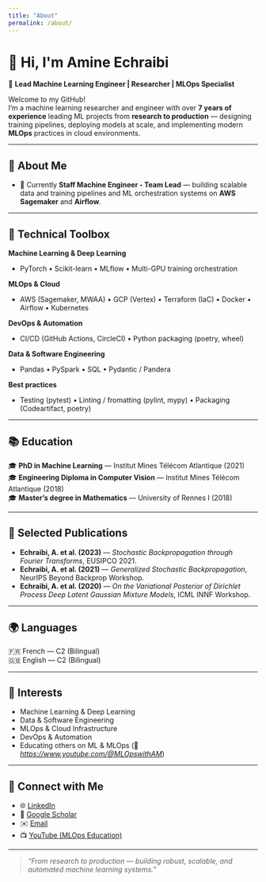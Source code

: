 ```yaml
---
title: "About"
permalink: /about/
---
```


# 👋 Hi, I'm Amine Echraibi

🎯 **Lead Machine Learning Engineer | Researcher | MLOps Specialist**

Welcome to my GitHub!  
I’m a machine learning researcher and engineer with over **7 years of experience** leading ML projects from **research to production** — designing training pipelines, deploying models at scale, and implementing modern **MLOps** practices in cloud environments.

---

## 🚀 About Me

- 🔧 Currently **Staff Machine Engineer - Team Lead** — building scalable data and training pipelines and ML orchestration systems on **AWS Sagemaker** and **Airflow**.  

---

## 🧰 Technical Toolbox

**Machine Learning & Deep Learning**
- PyTorch • Scikit-learn • MLflow • Multi-GPU training orchestration  

**MLOps & Cloud**
- AWS (Sagemaker, MWAA) • GCP (Vertex) • Terraform (IaC) • Docker • Airflow • Kubernetes  

**DevOps & Automation**
- CI/CD (GitHub Actions, CircleCI) • Python packaging (poetry, wheel) 

**Data & Software Engineering**
- Pandas • PySpark • SQL • Pydantic / Pandera 

**Best practices**
- Testing (pytest) • Linting / fromatting (pylint, mypy) • Packaging (Codeartifact, poetry)

---

## 📚 Education

🎓 **PhD in Machine Learning** — Institut Mines Télécom Atlantique (2021)  
🎓 **Engineering Diploma in Computer Vision** — Institut Mines Télécom Atlantique (2018)  
🎓 **Master’s degree in Mathematics** — University of Rennes I (2018)  

---

## 🧾 Selected Publications

- **Echraibi, A. et al. (2023)** — *Stochastic Backpropagation through Fourier Transforms*, EUSIPCO 2021.  
- **Echraibi, A. et al. (2021)** — *Generalized Stochastic Backpropagation*, NeurIPS Beyond Backprop Workshop.  
- **Echraibi, A. et al. (2020)** — *On the Variational Posterior of Dirichlet Process Deep Latent Gaussian Mixture Models*, ICML INNF Workshop.  

---

## 🌍 Languages

🇫🇷 French — C2 (Bilingual)  
🇬🇧 English — C2 (Bilingual)  

---

## 💬 Interests

- Machine Learning & Deep Learning  
- Data & Software Engineering  
- MLOps & Cloud Infrastructure  
- DevOps & Automation  
- Educating others on ML & MLOps (🎥 *https://www.youtube.com/@MLOpswithAM*)  

---

## 🤝 Connect with Me

- 🌐 [LinkedIn](#)  
- 🧠 [Google Scholar](https://scholar.google.com/citations?user=fmL36oAAAAAJ&hl=fr)  
- ✉️ [Email](#)  
- 📺 [YouTube (MLOps Education)](https://www.youtube.com/@MLOpswithAM)  

---

> *“From research to production — building robust, scalable, and automated machine learning systems.”*

